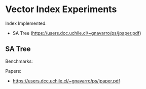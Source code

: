 # Vector Index Experiments

Index Implemented:
- SA Tree (https://users.dcc.uchile.cl/~gnavarro/ps/jpaper.pdf)

## SA Tree
Benchmarks:



Papers:
- https://users.dcc.uchile.cl/~gnavarro/ps/jpaper.pdf
